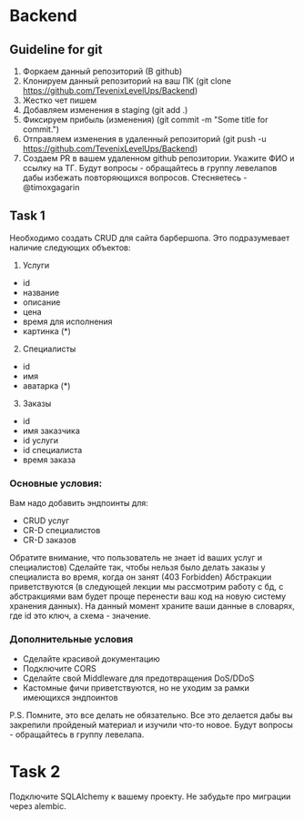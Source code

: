 # Backend
## Guideline for git

   1. Форкаем данный репозиторий (В github)
   2. Клонируем данный репозиторий на ваш ПК (git clone https://github.com/TevenixLevelUps/Backend)
   2. Жестко чет пишем
   3. Добавляем изменения в staging (git add .)
   4. Фиксируем прибыль (изменения) (git commit -m "Some title for commit.")
   5. Отправляем изменения в удаленный репозиторий (git push -u https://github.com/TevenixLevelUps/Backend)
   6. Создаем PR в вашем удаленном github репозитории. Укажите ФИО и ссылку на ТГ.
   Будут вопросы - обращайтесь в группу левелапов дабы избежать повторяющихся вопросов. Стесняетесь - @timoxgagarin

## Task 1

Необходимо создать CRUD для сайта барбершопа. Это подразумевает наличие следующих объектов:

1. Услуги
- id
- название
- описание
- цена
- время для исполнения
- картинка (*)

2. Специалисты
- id
- имя
- аватарка (*)

3. Заказы
- id
- имя заказчика
- id услуги
- id специалиста
- время заказа

### Основные условия:
Вам надо добавить эндпоинты для:
- CRUD услуг
- CR-D специалистов
- CR-D заказов


Обратите внимание, что пользователь не знает id ваших услуг и специалистов)
Сделайте так, чтобы нельзя было делать заказы у специалиста во время, когда он занят (403 Forbidden)
Абстракции приветствуются (в следующей лекции мы рассмотрим работу с бд, с абстракциями вам будет проще перенести ваш код на новую систему хранения данных).
На данный момент храните ваши данные в словарях, где id это ключ, а схема - значение.

### Дополнительные условия
- Сделайте красивой документацию
- Подключите CORS
- Сделайте свой Middleware для предотвращения DoS/DDoS
- Кастомные фичи приветствуются, но не уходим за рамки имеющихся эндпоинтов

P.S. Помните, это все делать не обязательно. Все это делается дабы вы закрепили пройденый материал и изучили что-то новое. Будут вопросы - обращайтесь в группу левелапа.

# Task 2

Подключите SQLAlchemy к вашему проекту. Не забудьте про миграции через alembic.
